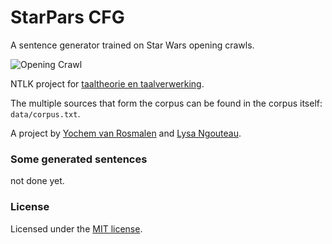 # StarPars CFG

A sentence generator trained on Star Wars opening crawls.

![Opening
Crawl](https://proxy.duckduckgo.com/iu/?u=http%3A%2F%2Fnerdist.com%2Fwp-content%2Fuploads%2F2016%2F12%2Fimages2Farticle2F20162F072F182Fanigif_enhanced-2824-1450724242-10.gif&f=1)

NTLK project for [taaltheorie en
taalverwerking](http://studiegids.uva.nl/xmlpages/page/2018-2019/zoek-vak/vak/62671).

The multiple sources that form the corpus can be found in the corpus itself:
`data/corpus.txt`.

A project by [Yochem van Rosmalen](@yochem) and [Lysa Ngouteau](@lysa-n).

### Some generated sentences
not done yet.

### License
Licensed under the [MIT license](LICENSE).
